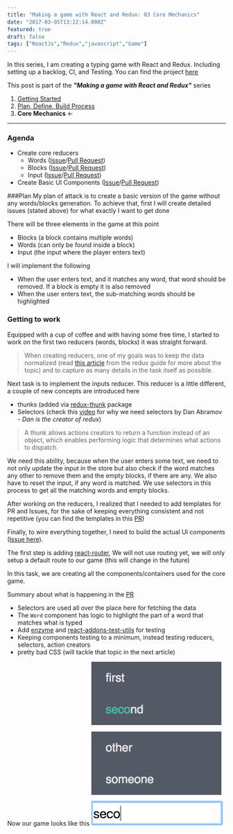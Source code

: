 ```yaml
---
title: "Making a game with React and Redux: 03 Core Mechanics"
date: "2017-03-05T13:22:14.000Z"
featured: true
draft: false
tags: ["ReactJs","Redux","javascript","Game"]
---
```


In this series, I am creating a typing game with React and Redux. Including setting up a backlog, CI, and Testing.
You can find the project [here](https://github.com/nadeemkhedr/typemania)

This post is part of the ***"Making a game with React and Redux"*** series
1. [Getting Started](/making-a-game-with-react-and-redux-getting-started/)
2. [Plan, Define, Build Process](/making-a-game-with-react-and-redux-02-plan-define-build-process/)
3. **Core Mechanics** <-

---

### Agenda
- Create core reducers
    - Words ([Issue](https://github.com/nadeemkhedr/typemania/issues/1)/[Pull Request](https://github.com/nadeemkhedr/typemania/pull/5))
    - Blocks ([Issue](https://github.com/nadeemkhedr/typemania/issues/2)/[Pull Request](https://github.com/nadeemkhedr/typemania/pull/6))
    - Input ([Issue](https://github.com/nadeemkhedr/typemania/issues/3)/[Pull Request](https://github.com/nadeemkhedr/typemania/pull/9))
- Create Basic UI Components ([Issue](https://github.com/nadeemkhedr/typemania/issues/4)/[Pull Request](https://github.com/nadeemkhedr/typemania/pull/10))

###Plan
My plan of attack is to create a basic version of the game without any words/blocks generation. To achieve that, first I will create detailed issues (stated above) for what exactly I want to get done

There will be three elements in the game at this point

- Blocks (a block contains multiple words)
- Words (can only be found inside a block)
- Input (the input where the player enters text)

I will implement the following

- When the user enters text, and it matches any word, that word should be removed. If a block is empty it is also removed
- When the user enters text, the sub-matching words should be highlighted

### Getting to work
Equipped with a cup of coffee and with having some free time, I started to work on the first two reducers (words, blocks) it was straight forward.

> When creating reducers, one of my goals was to keep the data normalized (read [this article](http://redux.js.org/docs/recipes/reducers/NormalizingStateShape.html) from the redux guide for more about the topic) and to capture as many details in the task itself as possible.

Next task is to implement the inputs reducer. This reducer is a little different, a couple of new concepts are introduced here

- thunks (added via [redux-thunk](https://github.com/gaearon/redux-thunk) package
- Selectors (check this [video](https://egghead.io/lessons/javascript-redux-colocating-selectors-with-reducers) for why we need selectors by Dan Abramov - *Dan is the creator of redux*)

> A thunk allows actions creators to return a function instead of an object, which enables performing logic that determines what actions to dispatch.

We need this ability, because when the user enters some text, we need to not only update the input in the store but also check if the word matches any other to remove them and the empty blocks, if there are any.
We also have to reset the input, if any word is matched. We use selectors in this process to get all the matching words and empty blocks.

After working on the reducers, I realized that I needed to add templates for PR and Issues, for the sake of keeping everything consistent and not repetitive (you can find the templates in this [PR](https://github.com/nadeemkhedr/typemania/pull/8))

Finally, to wire everything together, I need to build the actual UI components ([Issue here](https://github.com/nadeemkhedr/typemania/issues/4)).

The first step is adding [react-router](https://github.com/ReactTraining/react-router), We will not use routing yet, we will only setup a default route to our game (this will change in the future)

In this task, we are creating all the components/containers used for the core game.

Summary about what is happening in the [PR](https://github.com/nadeemkhedr/typemania/pull/10)

- Selectors are used all over the place here for fetching the data
- The `Word` component has logic to highlight the part of a word that matches what is typed
- Add [enzyme](https://github.com/airbnb/enzyme) and [react-addons-test-utils](https://facebook.github.io/react/docs/test-utils.html) for testing
- Keeping components testing to a minimum, instead testing reducers, selectors, action creators
- pretty bad CSS (will tackle that topic in the next article)

Now our game looks like this
![my image](./images/game.png)
